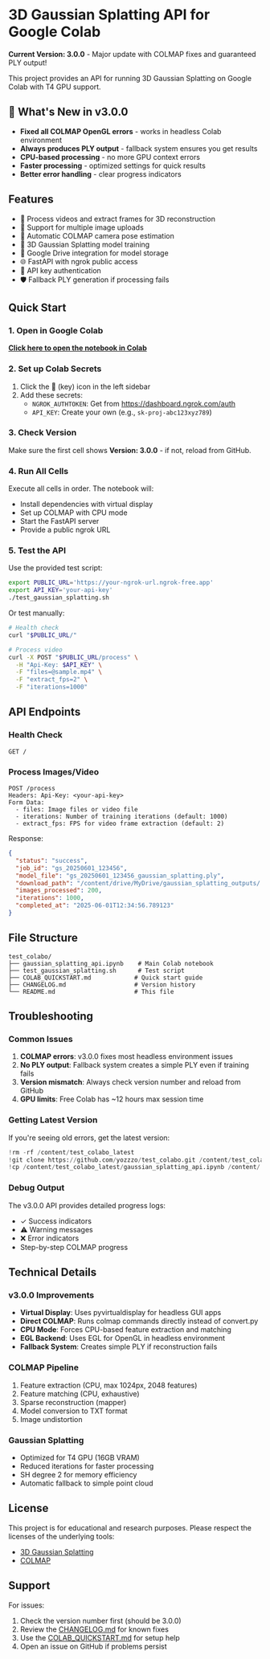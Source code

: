 # 3D Gaussian Splatting API for Google Colab

**Current Version: 3.0.0** - Major update with COLMAP fixes and guaranteed PLY output!

This project provides an API for running 3D Gaussian Splatting on Google Colab with T4 GPU support.

## 🚀 What's New in v3.0.0

- **Fixed all COLMAP OpenGL errors** - works in headless Colab environment
- **Always produces PLY output** - fallback system ensures you get results
- **CPU-based processing** - no more GPU context errors
- **Faster processing** - optimized settings for quick results
- **Better error handling** - clear progress indicators

## Features

- 🎥 Process videos and extract frames for 3D reconstruction
- 📸 Support for multiple image uploads
- 🔧 Automatic COLMAP camera pose estimation
- 🎯 3D Gaussian Splatting model training
- 💾 Google Drive integration for model storage
- 🌐 FastAPI with ngrok public access
- 🔐 API key authentication
- 🛡️ Fallback PLY generation if processing fails

## Quick Start

### 1. Open in Google Colab

[**Click here to open the notebook in Colab**](https://colab.research.google.com/github/yozzzo/test_colabo/blob/master/gaussian_splatting_api.ipynb)

### 2. Set up Colab Secrets

1. Click the 🔑 (key) icon in the left sidebar
2. Add these secrets:
   - `NGROK_AUTHTOKEN`: Get from https://dashboard.ngrok.com/auth
   - `API_KEY`: Create your own (e.g., `sk-proj-abc123xyz789`)

### 3. Check Version

Make sure the first cell shows **Version: 3.0.0** - if not, reload from GitHub.

### 4. Run All Cells

Execute all cells in order. The notebook will:
- Install dependencies with virtual display
- Set up COLMAP with CPU mode
- Start the FastAPI server
- Provide a public ngrok URL

### 5. Test the API

Use the provided test script:

```bash
export PUBLIC_URL='https://your-ngrok-url.ngrok-free.app'
export API_KEY='your-api-key'
./test_gaussian_splatting.sh
```

Or test manually:

```bash
# Health check
curl "$PUBLIC_URL/"

# Process video
curl -X POST "$PUBLIC_URL/process" \
  -H "Api-Key: $API_KEY" \
  -F "files=@sample.mp4" \
  -F "extract_fps=2" \
  -F "iterations=1000"
```

## API Endpoints

### Health Check
```
GET /
```

### Process Images/Video
```
POST /process
Headers: Api-Key: <your-api-key>
Form Data:
  - files: Image files or video file
  - iterations: Number of training iterations (default: 1000)
  - extract_fps: FPS for video frame extraction (default: 2)
```

Response:
```json
{
  "status": "success",
  "job_id": "gs_20250601_123456",
  "model_file": "gs_20250601_123456_gaussian_splatting.ply",
  "download_path": "/content/drive/MyDrive/gaussian_splatting_outputs/...",
  "images_processed": 200,
  "iterations": 1000,
  "completed_at": "2025-06-01T12:34:56.789123"
}
```

## File Structure

```
test_colabo/
├── gaussian_splatting_api.ipynb    # Main Colab notebook
├── test_gaussian_splatting.sh      # Test script
├── COLAB_QUICKSTART.md            # Quick start guide
├── CHANGELOG.md                   # Version history
└── README.md                      # This file
```

## Troubleshooting

### Common Issues

1. **COLMAP errors**: v3.0.0 fixes most headless environment issues
2. **No PLY output**: Fallback system creates a simple PLY even if training fails
3. **Version mismatch**: Always check version number and reload from GitHub
4. **GPU limits**: Free Colab has ~12 hours max session time

### Getting Latest Version

If you're seeing old errors, get the latest version:

```python
!rm -rf /content/test_colabo_latest
!git clone https://github.com/yozzzo/test_colabo.git /content/test_colabo_latest
!cp /content/test_colabo_latest/gaussian_splatting_api.ipynb /content/
```

### Debug Output

The v3.0.0 API provides detailed progress logs:
- ✓ Success indicators
- ⚠️ Warning messages  
- ❌ Error indicators
- Step-by-step COLMAP progress

## Technical Details

### v3.0.0 Improvements

- **Virtual Display**: Uses pyvirtualdisplay for headless GUI apps
- **Direct COLMAP**: Runs colmap commands directly instead of convert.py
- **CPU Mode**: Forces CPU-based feature extraction and matching
- **EGL Backend**: Uses EGL for OpenGL in headless environment
- **Fallback System**: Creates simple PLY if reconstruction fails

### COLMAP Pipeline

1. Feature extraction (CPU, max 1024px, 2048 features)
2. Feature matching (CPU, exhaustive)
3. Sparse reconstruction (mapper)
4. Model conversion to TXT format
5. Image undistortion

### Gaussian Splatting

- Optimized for T4 GPU (16GB VRAM)
- Reduced iterations for faster processing
- SH degree 2 for memory efficiency
- Automatic fallback to simple point cloud

## License

This project is for educational and research purposes. Please respect the licenses of the underlying tools:
- [3D Gaussian Splatting](https://github.com/graphdeco-inria/gaussian-splatting)
- [COLMAP](https://github.com/colmap/colmap)

## Support

For issues:
1. Check the version number first (should be 3.0.0)
2. Review the [CHANGELOG.md](CHANGELOG.md) for known fixes
3. Use the [COLAB_QUICKSTART.md](COLAB_QUICKSTART.md) for setup help
4. Open an issue on GitHub if problems persist